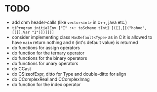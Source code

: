 # TODO

- add chm header-calls (like `vector<int>` in c++, java etc.)
- `tiProgram initialEnv ["I" :>: toScheme tInt] [([],[[("hohoo", [([],Var "I")])]])]`
- consider implementing class `HasDefault<Type>` as in C it is allowed to have `main` return nothing and `0` (int's default value) is returned
- do functions for assign operators
- do function for the ternary operator
- do functions for the binary operators
- do functions for unary operators
- do CCast
- do CSizeofExpr, ditto for Type and double-ditto for align
- do CComplexReal and CComplexImag
- do function for the index operator
